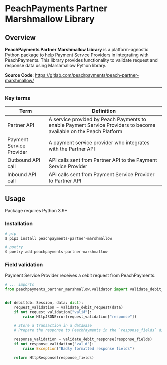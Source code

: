 # PeachPayments Partner Marshmallow Library

## Overview

**PeachPayments Partner Marshmallow Library** is a platform-agnostic Python package to help Payment Service Providers in integrating with PeachPayments. This library provides functionality to validate request and response data using Marshmallow Python library.


**Source Code**: https://gitlab.com/peachpayments/peach-partner-marshmallow/

---
### Key terms
|   Term	                    |   Definition	|
|---------------------------- |--------------	|
|   Partner API		            |   A service provided by Peach Payments to enable Payment Service Providers to become available on the Peach Platform |
|   Payment Service Provider	|   A payment service provider who integrates with the Partner API	|
|   Outbound API call	        |   API calls sent from Partner API to the Payment Service Provider  |
|   Inbound API call		      |   API calls sent from Payment Service Provider to Partner API    |


## Usage
Package requires Python 3.9+

### Installation
```sh
# pip
$ pip3 install peachpayments-partner-marshmallow
```
```sh
# poetry
$ poetry add peachpayments-partner-marshmallow
```

### Field validation

Payment Service Provider receives a debit request from PeachPayments.

```python
# ... imports
from peachpayments_partner_marshmallow.validator import validate_debit_request, validate_debit_response


def debit(db: Session, data: dict):
    request_validation = validate_debit_request(data)
    if not request_validation["valid"]:
        raise HttpJSONError(request_validation["response"])

    # Store a transaction in a database
    # Prepare the response to PeachPayments in the `response_fields` dictionary

    response_validation = validate_debit_response(response_fields)
    if not response_validation["valid"]:
        raise Exception("Badly formatted response fields")

    return HttpResponse(response_fields)
```
